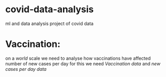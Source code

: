 # covid-data-analysis
ml and data analysis project of covid data

# Vaccination:
on a *world* scale we need to analyse how vaccinations have affected number of new cases per day for this we need 
*Vaccination data* and *new cases per day data*
